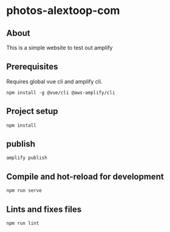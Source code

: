 # photos-alextoop-com

## About
This is a simple website to test out amplify

## Prerequisites
Requires global vue cli and amplify cli.
```
npm install -g @vue/cli @aws-amplify/cli
```

## Project setup
```
npm install
```

## publish
```
amplify publish
```

## Compile and hot-reload for development
```
npm run serve
```

## Lints and fixes files
```
npm run lint
```
